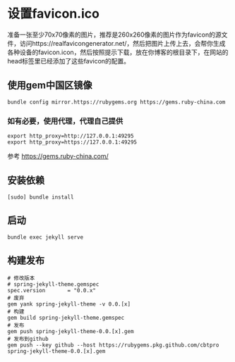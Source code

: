 # 设置favicon.ico
准备一张至少70x70像素的图片，推荐是260x260像素的图片作为favicon的源文件，访问https://realfavicongenerator.net/，然后把图片上传上去，会帮你生成各种设备的favicon.icon，然后按照提示下载，放在你博客的根目录下，在网站的head标签里已经添加了这些favicon的配置。

## 使用gem中国区镜像

```shell
bundle config mirror.https://rubygems.org https://gems.ruby-china.com
```


### 如有必要，使用代理，代理自己提供

```shell
export http_proxy=http://127.0.0.1:49295
export http_proxy=https://127.0.0.1:49295
```

参考
https://gems.ruby-china.com/
## 安装依赖

```shell
[sudo] bundle install
```

## 启动

```shell
bundle exec jekyll serve
```

## 构建发布
```shell
# 修改版本
# spring-jekyll-theme.gemspec
spec.version       = "0.0.x"
# 废弃
gem yank spring-jekyll-theme -v 0.0.[x]
# 构建
gem build spring-jekyll-theme.gemspec
# 发布
gem push spring-jekyll-theme-0.0.[x].gem
# 发布到github
gem push --key github --host https://rubygems.pkg.github.com/cbtpro spring-jekyll-theme-0.0.[x].gem
```